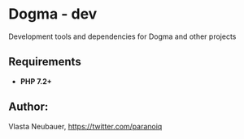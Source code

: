 Dogma - dev
===========

Development tools and dependencies for Dogma and other projects


Requirements
--------
 - **PHP 7.2+**


Author:
--------
Vlasta Neubauer, https://twitter.com/paranoiq
